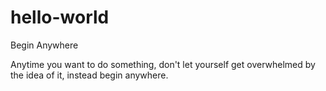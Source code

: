 # hello-world
Begin Anywhere

Anytime you want to do something, don't let yourself get overwhelmed by the idea of it, instead begin anywhere.
